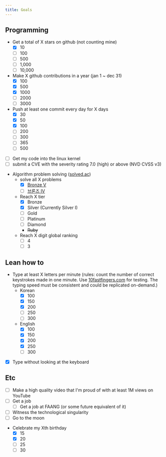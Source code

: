 ```yaml
---
title: Goals
---
```


## Programming

- Get a total of X stars on github (not counting mine)
  - [x] 10
  - [ ] 100
  - [ ] 500
  - [ ] 1,000
  - [ ] 10,000
- Make X github contributions in a year (jan 1 ~ dec 31)
  - [x] 100
  - [x] 500
  - [x] 1000
  - [ ] 2000
  - [ ] 3000
- Push at least one commit every day for X days
  - [x] 30
  - [x] 50
  - [x] 100
  - [ ] 200
  - [ ] 300
  - [ ] 365
  - [ ] 500
- [ ] Get my code into the linux kernel
- [ ] submit a CVE with the severity rating 7.0 (high) or above (NVD CVSS v3)
- Algorithm problem solving ([solved.ac](https://solved.ac))
  - solve all X problems
    - [x] [Bronze V](https://solved.ac/problems/level/1)
    - [ ] [브론즈 IV](https://solved.ac/problems/level/2)
  - Reach X tier
    - [x] Bronze
    - [x] Silver (Currently Silver I)
    - [ ] Gold
    - [ ] Platinum
    - [ ] Diamond
    - ~~Ruby~~
  - Reach X digit global ranking
    - [ ] 4
    - [ ] 3

## Lean how to

- Type at least X letters per minute (rules: count the number of correct keystrokes made in one minute. Use [10fastfingers.com](https://10fastfingers.com/typing-test) for testing. The typing speed must be consistent and could be replicated on-demand.)
  - Korean
    - [x] 100
    - [x] 150
    - [x] 200
    - [ ] 250
    - [ ] 300
  - English
    - [x] 100
    - [x] 150
    - [x] 200
    - [x] 250
    - [ ] 300
- [x] Type without looking at the keyboard

## Etc

- [ ] Make a high quality video that I'm proud of with at least 1M views on YouTube
- [ ] Get a job
  - [ ] Get a job at FAANG (or some future equivalent of it)
- [ ] Witness the technological singularity
- [ ] Go to the moon
- Celebrate my Xth birthday
  - [x] 15
  - [x] 20
  - [ ] 25
  - [ ] 30
